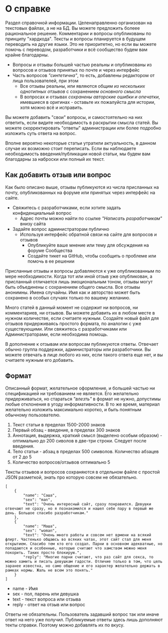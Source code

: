 # О справке

Раздел справочной информации. Целенаправленно организован на текстовых файлах, а не на БД. Вы можете предложить болеее рациональное решение. Комментарии и вопросы опубликованы по принципу "хардкода". Тексты и вопросы планируется в будущем переводить на другие языки. Это не приоритетно, но если вы можете помочь с переводом, разработчики и всё сообщество будем вам крайне благодарны.

- Вопросы и отзывы большей частью реальны и опубликованы из вопросов и отзывов принятых по почте и через интерфейс
- Часть вопросов _"синтетична"_, то есть, добавлены редактором от лица пользователей, при этом
  - Все отзывы реальны, или являются общим _из нескольких однотипных отзывов_ с сохранением _основного смысла_
  - В вопросах и отзывах _сохранены авторские ошибки и опечатки_, имевшиеся в оригинах - оставьте их пожалуйста для истории, хотя можно всё и исправить.

Вы можете добавить "свои" вопросы, и самостоятельно на них ответить, если видите необходимость в раскрытии смысла статей. Вы можете скорректировать "ответы" администрации или более подробно изложить суть ответа на вопрос.

Вполне вероятно некоторые статьи утратили актуальность, в данном случае их возможно стоит переписать. Если вы наблюдаете необходимость введения/публикации новой статьи, мы будем вам благодарны за наброски или полный их текст.

## Как добавить отзыв или вопрос

Как было описано выше, отзывы публикуются из числа присланных на почту, опубликованных на форуме или принятых через интерфейс на сайте. 
- Свяжитесь с разработчиками, если хотите задать конфиденциальный вопрос
  - Адрес почты можно найти по ссылке _"Написать разработчикам"_ внизу сайта
- Задайте вопрос администраторам публично
  - Используя интерфейс обратной связи на сайте для вопросов и отзывов
	- Опубликуйте ваше мнение или тему для обсуждения на форуме Сообщества
	- Создайте тикет на GitHub, чтобы сообщить о проблеме или помочь в ее решении

Присланные отзывы и вопросы добавляются к уже опубликованным по мере необходимости. Когда тот или иной отзыв уже опубликован, а присланный отличается лишь эмоциональным тоном, отзывы могут быть объединены с сохранением общего смысла. Все отзывы анонимны. Имена случайны. Имя как и авторство может быть сохранено в особых случаях только по вашему желанию. 
 
Много статей в данный момент не содержит ни вопросов, ни комментариев, ни отзывов. Вы можете добавить их в любом месте в нужном количестве, если считаете нужным. Создайте новый файл для отзывов придерживаясь простого формата, по аналогии с уже существующими. Или свяжитесь с разработчиками или Администраторами, если необходима помощь.

В дополнение к отзывам или вопросам публикуются ответы. Отвечает обычно группа поддержки, администраторы или разработчики. Вы можете отвечать в лице любого из них, если такого ответа еще нет, и вы считаете нужным его добавить.

## Формат

Описанный формат, желательное оформление, и большей частью ни спецификацией ни требованием не является. Его желательно придерживаться, но стараться _"влезть"_ в формат не нужно, допустимы любые отклонения в угоду информативности. В то же время, материал желательно изложить максимально коротко, и быть понятным обычному пользователю.

1. Текст статьи в пределах 1500-2000 знаков
2. Первый обзац - введение, в пределах 300 знаков
3. Аннотация, выдержка, краткий смысл (выделено особым образом) - оптимально до 200 сиволов в две-три строки. Следует после введения.
4. Тело статьи - абзац в пределах 500 символов. Количество абзацев от 2 до 5
5. Количество вопросов/отзывов оптимально 5

Тексты отзывов и вопросов сохраняются в отдельном файле с простой JSON разметкой, знать про которую совсем не обязательно. 

```
[
    {
        "name": "Саша",
        "sex": "man",
        "text": "Очень интересный сайт, сразу понравился. Девушки отвечают не сразу, но я познакомился и нашел себе пару в первый же день. Большое спасибо разработчикам."
    },
    {
        "name": "Маша",
        "sex": "woman",
        "text": "Очень много работы и совсем нет врмени на всякий флирт. Частенько общаюсь во всяких чатах, этот сайт стал для меня открытием. Спасибо тем кто его создал. Парни в основном адекватные, но попадаются и особенные, которые считают что хамством можно меня покорить. Таких просто блокирую.",
        "reply": "Многие парни считают, что раз сайт для секса, то можно хамить и писать девушкам гадости. Отличие только в том, что цель заранее известна, но само общение и его характер желательно держать в рамках нормы. Жаль не всем это понять."
    }
]
```

* name - Имя
* sex - пол, парень или девушка
* text - текст вопроса или отзыва
* reply - ответ на отзыв или вопрос

Ответы не обязательны. Пользователь задавший вопрос так или иначе ответ на него уже получил. Публикуемые ответы здесь лишь дополняют текты справки. Поэтому можно добавлять их по вкусу. 
